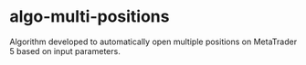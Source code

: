 # algo-multi-positions
Algorithm developed to automatically open multiple positions on MetaTrader 5 based on input parameters.
